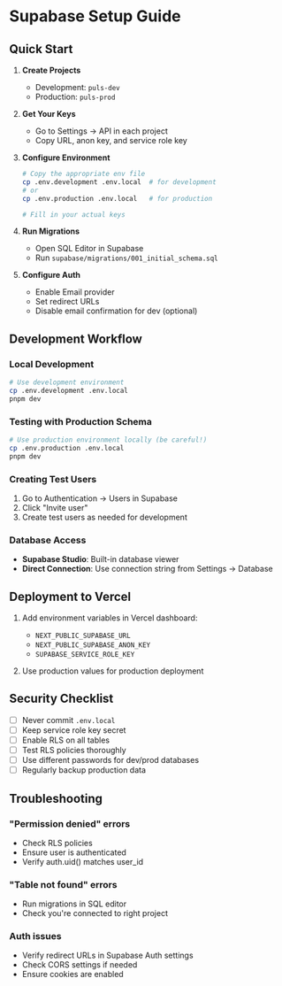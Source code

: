 # Supabase Setup Guide

## Quick Start

1. **Create Projects**
   - Development: `puls-dev`
   - Production: `puls-prod`

2. **Get Your Keys**
   - Go to Settings → API in each project
   - Copy URL, anon key, and service role key

3. **Configure Environment**

   ```bash
   # Copy the appropriate env file
   cp .env.development .env.local  # for development
   # or
   cp .env.production .env.local   # for production

   # Fill in your actual keys
   ```

4. **Run Migrations**
   - Open SQL Editor in Supabase
   - Run `supabase/migrations/001_initial_schema.sql`

5. **Configure Auth**
   - Enable Email provider
   - Set redirect URLs
   - Disable email confirmation for dev (optional)

## Development Workflow

### Local Development

```bash
# Use development environment
cp .env.development .env.local
pnpm dev
```

### Testing with Production Schema

```bash
# Use production environment locally (be careful!)
cp .env.production .env.local
pnpm dev
```

### Creating Test Users

1. Go to Authentication → Users in Supabase
2. Click "Invite user"
3. Create test users as needed for development

### Database Access

- **Supabase Studio**: Built-in database viewer
- **Direct Connection**: Use connection string from Settings → Database

## Deployment to Vercel

1. Add environment variables in Vercel dashboard:
   - `NEXT_PUBLIC_SUPABASE_URL`
   - `NEXT_PUBLIC_SUPABASE_ANON_KEY`
   - `SUPABASE_SERVICE_ROLE_KEY`

2. Use production values for production deployment

## Security Checklist

- [ ] Never commit `.env.local`
- [ ] Keep service role key secret
- [ ] Enable RLS on all tables
- [ ] Test RLS policies thoroughly
- [ ] Use different passwords for dev/prod databases
- [ ] Regularly backup production data

## Troubleshooting

### "Permission denied" errors

- Check RLS policies
- Ensure user is authenticated
- Verify auth.uid() matches user_id

### "Table not found" errors

- Run migrations in SQL editor
- Check you're connected to right project

### Auth issues

- Verify redirect URLs in Supabase Auth settings
- Check CORS settings if needed
- Ensure cookies are enabled
